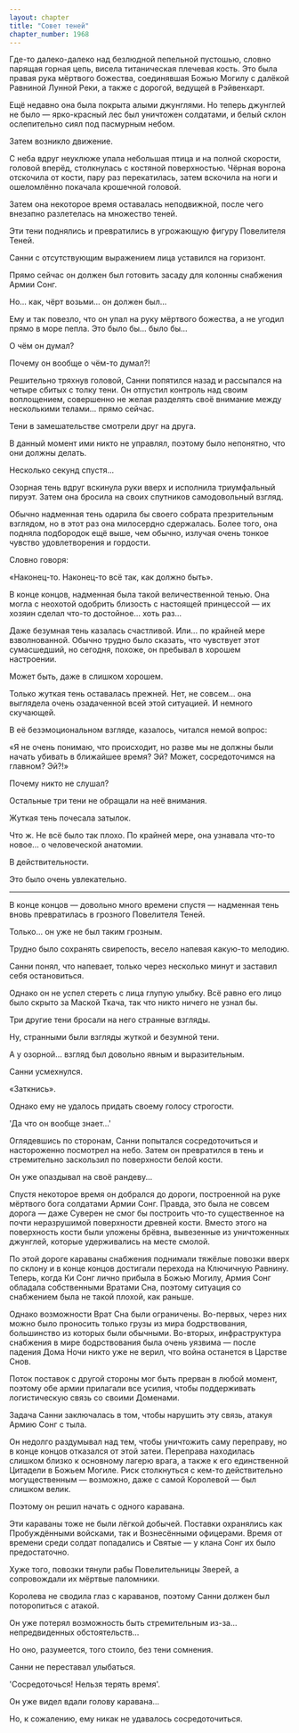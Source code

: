 ```yaml
---
layout: chapter
title: "Совет теней"
chapter_number: 1968
---
```




Где-то далеко-далеко над безлюдной пепельной пустошью, словно парящая горная цепь, висела титаническая плечевая кость. Это была правая рука мёртвого божества, соединявшая Божью Могилу с далёкой Равниной Лунной Реки, а также с дорогой, ведущей в Рэйвенхарт.

Ещё недавно она была покрыта алыми джунглями. Но теперь джунглей не было — ярко-красный лес был уничтожен солдатами, и белый склон ослепительно сиял под пасмурным небом.

Затем возникло движение.

С неба вдруг неуклюже упала небольшая птица и на полной скорости, головой вперёд, столкнулась с костяной поверхностью. Чёрная ворона отскочила от кости, пару раз перекатилась, затем вскочила на ноги и ошеломлённо покачала крошечной головой.

Затем она некоторое время оставалась неподвижной, после чего внезапно разлетелась на множество теней.

Эти тени поднялись и превратились в угрожающую фигуру Повелителя Теней.

Санни с отсутствующим выражением лица уставился на горизонт.

Прямо сейчас он должен был готовить засаду для колонны снабжения Армии Сонг.

Но... как, чёрт возьми... он должен был...

Ему и так повезло, что он упал на руку мёртвого божества, а не угодил прямо в море пепла. Это было бы... было бы...

О чём он думал?

Почему он вообще о чём-то думал?!

Решительно тряхнув головой, Санни попятился назад и рассыпался на четыре сбитых с толку тени. Он отпустил контроль над своим воплощением, совершенно не желая разделять своё внимание между несколькими телами... прямо сейчас.

Тени в замешательстве смотрели друг на друга.

В данный момент ими никто не управлял, поэтому было непонятно, что они должны делать.

Несколько секунд спустя...

Озорная тень вдруг вскинула руки вверх и исполнила триумфальный пируэт. Затем она бросила на своих спутников самодовольный взгляд.

Обычно надменная тень одарила бы своего собрата презрительным взглядом, но в этот раз она милосердно сдержалась. Более того, она подняла подбородок ещё выше, чем обычно, излучая очень тонкое чувство удовлетворения и гордости.

Словно говоря:

«Наконец-то. Наконец-то всё так, как должно быть».

В конце концов, надменная была такой величественной тенью. Она могла с неохотой одобрить близость с настоящей принцессой — их хозяин сделал что-то достойное... хоть раз...

Даже безумная тень казалась счастливой. Или... по крайней мере взволнованной. Обычно трудно было сказать, что чувствует этот сумасшедший, но сегодня, похоже, он пребывал в хорошем настроении.

Может быть, даже в слишком хорошем.

Только жуткая тень оставалась прежней. Нет, не совсем... она выглядела очень озадаченной всей этой ситуацией. И немного скучающей.

В её безэмоциональном взгляде, казалось, читался немой вопрос:

«Я не очень понимаю, что происходит, но разве мы не должны были начать убивать в ближайшее время? Эй? Может, сосредоточимся на главном? Эй?!»

Почему никто не слушал?

Остальные три тени не обращали на неё внимания.

Жуткая тень почесала затылок.

Что ж. Не всё было так плохо. По крайней мере, она узнавала что-то новое... о человеческой анатомии.

В действительности.

Это было очень увлекательно.

***

В конце концов — довольно много времени спустя — надменная тень вновь превратилась в грозного Повелителя Теней.

Только... он уже не был таким грозным.

Трудно было сохранять свирепость, весело напевая какую-то мелодию.

Санни понял, что напевает, только через несколько минут и заставил себя остановиться.

Однако он не успел стереть с лица глупую улыбку. Всё равно его лицо было скрыто за Маской Ткача, так что никто ничего не узнал бы.

Три другие тени бросали на него странные взгляды.

Ну, странными были взгляды жуткой и безумной тени.

А у озорной... взгляд был довольно явным и выразительным.

Санни усмехнулся.

«Заткнись».

Однако ему не удалось придать своему голосу строгости.

'Да что он вообще знает...'

Оглядевшись по сторонам, Санни попытался сосредоточиться и настороженно посмотрел на небо. Затем он превратился в тень и стремительно заскользил по поверхности белой кости.

Он уже опаздывал на своё рандеву...

Спустя некоторое время он добрался до дороги, построенной на руке мёртвого бога солдатами Армии Сонг. Правда, это была не совсем дорога — даже Суверен не смог бы построить что-то существенное на почти неразрушимой поверхности древней кости. Вместо этого на поверхность кости были уложены брёвна, вывезенные из уничтоженных джунглей, которые удерживались на месте смолой.

По этой дороге караваны снабжения поднимали тяжёлые повозки вверх по склону и в конце концов достигали перехода на Ключичную Равнину. Теперь, когда Ки Сонг лично прибыла в Божью Могилу, Армия Сонг обладала собственными Вратами Сна, поэтому ситуация со снабжением была не такой плохой, как раньше.

Однако возможности Врат Сна были ограничены. Во-первых, через них можно было проносить только грузы из мира бодрствования, большинство из которых были обычными. Во-вторых, инфраструктура снабжения в мире бодрствования была очень уязвима — после падения Дома Ночи никто уже не верил, что война останется в Царстве Снов.

Поток поставок с другой стороны мог быть прерван в любой момент, поэтому обе армии прилагали все усилия, чтобы поддерживать логистическую связь со своими Доменами.

Задача Санни заключалась в том, чтобы нарушить эту связь, атакуя Армию Сонг с тыла.

Он недолго раздумывал над тем, чтобы уничтожить саму переправу, но в конце концов отказался от этой затеи. Переправа находилась слишком близко к основному лагерю врага, а также к его единственной Цитадели в Божьем Могиле. Риск столкнуться с кем-то действительно могущественным — возможно, даже с самой Королевой — был слишком велик.

Поэтому он решил начать с одного каравана.

Эти караваны тоже не были лёгкой добычей. Поставки охранялись как Пробуждёнными войсками, так и Вознесёнными офицерами. Время от времени среди солдат попадались и Святые — у клана Сонг их было предостаточно.

Хуже того, повозки тянули рабы Повелительницы Зверей, а сопровождали их мёртвые паломники.

Королева не сводила глаз с караванов, поэтому Санни должен был поторопиться с атакой.

Он уже потерял возможность быть стремительным из-за... непредвиденных обстоятельств...

Но оно, разумеется, того стоило, без тени сомнения.

Санни не переставал улыбаться.

'Сосредоточься! Нельзя терять время'.

Он уже видел вдали голову каравана...

Но, к сожалению, ему никак не удавалось сосредоточиться.

